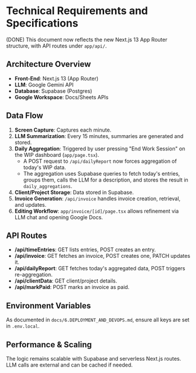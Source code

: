 # Technical Requirements and Specifications

(DONE) This document now reflects the new Next.js 13 App Router structure, with API routes under `app/api/`.

## Architecture Overview
- **Front-End**: Next.js 13 (App Router)
- **LLM**: Google Gemini API
- **Database**: Supabase (Postgres)
- **Google Workspace**: Docs/Sheets APIs

## Data Flow
1. **Screen Capture**: Captures each minute.
2. **LLM Summarization**: Every 15 minutes, summaries are generated and stored.
3. **Daily Aggregation**: Triggered by user pressing "End Work Session" on the WIP dashboard (`app/page.tsx`).  
   - A POST request to `/api/dailyReport` now forces aggregation of today's WIP data.
   - The aggregation uses Supabase queries to fetch today's entries, groups them, calls the LLM for a description, and stores the result in `daily_aggregations`.
4. **Client/Project Storage**: Data stored in Supabase. 
5. **Invoice Generation**: `/api/invoice` handles invoice creation, retrieval, and updates.
6. **Editing Workflow**: `app/invoice/[id]/page.tsx` allows refinement via LLM chat and opening Google Docs.

## API Routes
- **/api/timeEntries**: GET lists entries, POST creates an entry.
- **/api/invoice**: GET fetches an invoice, POST creates one, PATCH updates it.
- **/api/dailyReport**: GET fetches today's aggregated data, POST triggers re-aggregation.
- **/api/clientData**: GET client/project details.
- **/api/markPaid**: POST marks an invoice as paid.

## Environment Variables
As documented in `docs/6.DEPLOYMENT_AND_DEVOPS.md`, ensure all keys are set in `.env.local`.

## Performance & Scaling
The logic remains scalable with Supabase and serverless Next.js routes. LLM calls are external and can be cached if needed.